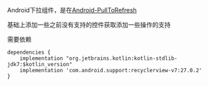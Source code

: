 
Android下拉组件，是在[Android-PullToRefresh](https://github.com/chrisbanes/Android-PullToRefresh)

基础上添加一些之前没有支持的控件获取添加一些操作的支持


需要依赖
```
dependencies {
    implementation "org.jetbrains.kotlin:kotlin-stdlib-jdk7:$kotlin_version"
    implementation 'com.android.support:recyclerview-v7:27.0.2'
}

```
